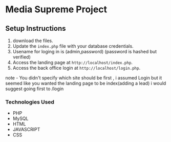 # Media Supreme Project

## Setup Instructions

1. download the files.
3. Update the `index.php` file with your database credentials.
4. Usename for loging in is (admin,password) (password is hashed but verified)
5. Access the landing page at `http://localhost/index.php`.
6. Access the back office login at `http://localhost/login.php`.

note - You didn't specify which site should be first , i assumed Login
but it seemed like you wanted the landing page to be index(adding a lead) 
i would suggest going first to /login

### Technologies Used
- PHP
- MySQL
- HTML
- JAVASCRIPT
- CSS
